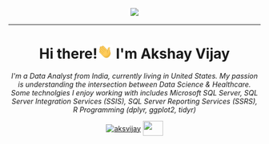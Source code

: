 <p align="center">
  <img src="https://github.com/thompsonemerson/thompsonemerson/raw/master/cover-thompson.png" height="200"/>
</p>
<hr>
<h1 align="center">Hi there!<img src="https://raw.githubusercontent.com/ABSphreak/ABSphreak/master/gifs/Hi.gif" width="30px"> I'm Akshay Vijay </h1>
<p align="center">
<i> I'm a Data Analyst from India, currently living in United States. My passion is understanding the intersection between Data Science & Healthcare. Some technolgies I enjoy working with includes Microsoft SQL Server, SQL Server Integration Services (SSIS), SQL Server Reporting Services (SSRS), R Programming (dplyr, ggplot2, tidyr) </i>
<p align="center">
<a href="https://www.linkedin.com/in/aksvijay/" target="blank"><img align="center" src="https://cdn.jsdelivr.net/npm/simple-icons@3.0.1/icons/linkedin.svg" alt="aksvijay" height="30" width="40" /></a>
 <a href = "mailto: akshayvj1995@gmail.com"><img align="center" src="https://simpleicons.org/icons/gmail.svg" height="30" width="40" /></a>
</p>
</p>
